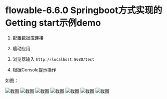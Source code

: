 # flowable-6.6.0 Springboot方式实现的 Getting start示例demo
1. 配置数据库连接

2. 启动应用

3. 浏览器输入 `http://localhost:8080/test`

4. 根据Console提示操作

如图：

![截图](../src/main/resources/img/console-1.png)
![截图](../src/main/resources/img/console-2.png)
![截图](../src/main/resources/img/console-3.png)
![截图](../src/main/resources/img/console-4.png)
![截图](../src/main/resources/img/console-5.png)
![截图](../src/main/resources/img/console-6.png)
![截图](../src/main/resources/img/console-7.png)
